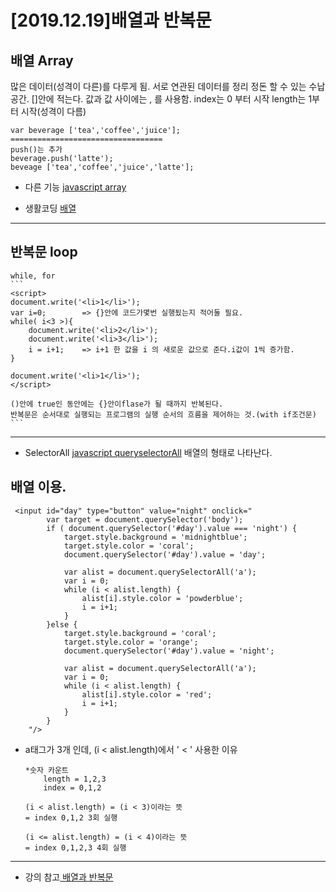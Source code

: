 [2019.12.19]배열과 반복문
===
## 배열 Array
많은 데이터(성격이 다른)를 다루게 됨. 서로 연관된 데이터를 정리 정돈 할 수 있는 수납공간.
[]안에 적는다. 값과 값 사이에는 , 를 사용함.
index는 0 부터 시작
length는 1부터 시작(성격이 다름)

    var beverage ['tea','coffee','juice'];
    ==================================
    push()는 추가
    beverage.push('latte');
    beveage ['tea','coffee','juice','latte'];
* 다른 기능 [javascript array](https://developer.mozilla.org/ko/docs/Web/JavaScript/Reference/Global_Objects/Array)

* 생활코딩 [배열](https://opentutorials.org/course/3085/18825)
***
## 반복문 loop
    while, for
    ```
    <script>
    document.write('<li>1</li>');
    var i=0;        => {}안에 코드가몇번 실행됬는지 적어둘 필요.
    while( i<3 >){
        document.write('<li>2</li>');
        document.write('<li>3</li>');
        i = i+1;    => i+1 한 값을 i 의 새로운 값으로 준다.i값이 1씩 증가함.
    }

    document.write('<li>1</li>');
    </script>

    ()안에 true인 동안에는 {}안이flase가 될 때까지 반복된다.
    반복문은 순서대로 실행되는 프로그램의 실행 순서의 흐름을 제어하는 것.(with if조건문)
    ```
***
* SelectorAll [javascript queryselectorAll](https://developer.mozilla.org/ko/docs/Web/API/Document/querySelectorAll)
배열의 형태로 나타난다.

## 배열 이용.
```
 <input id="day" type="button" value="night" onclick="
        var target = document.querySelector('body');
        if ( document.querySelector('#day').value === 'night') {
            target.style.background = 'midnightblue';
            target.style.color = 'coral';
            document.querySelector('#day').value = 'day';

            var alist = document.querySelectorAll('a');
            var i = 0;
            while (i < alist.length) {
                alist[i].style.color = 'powderblue';
                i = i+1;
            }
        }else {
            target.style.background = 'coral';
            target.style.color = 'orange';
            document.querySelector('#day').value = 'night';

            var alist = document.querySelectorAll('a');
            var i = 0;
            while (i < alist.length) {
                alist[i].style.color = 'red';
                i = i+1;
            }
        }
    "/>
```
* a태그가 3개 인데, (i < alist.length)에서 ' < ' 사용한 이유
    ```
    *숫자 카운트
        length = 1,2,3
        index = 0,1,2
        
    (i < alist.length) = (i < 3)이라는 뜻
    = index 0,1,2 3회 실행

    (i <= alist.length) = (i < 4)이라는 뜻
    = index 0,1,2,3 4회 실행
    ```
***
* 강의 참고[ 배열과 반복문](https://opentutorials.org/course/3085/18828)
